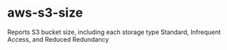 # aws-s3-size
Reports S3 bucket size, including each storage type Standard, Infrequent Access, and Reduced Redundancy
